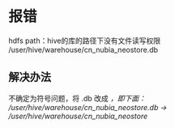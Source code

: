 ﻿# 报错
 hdfs path：hive的库的路径下没有文件读写权限  /user/hive/warehouse/cn_nubia_neostore.db
## 解决办法
不确定为符号问题，将  .db   改成 *，即下面：
/user/hive/warehouse/cn_nubia_neostore.db   ->   /user/hive/warehouse/cn_nubia_neostore*